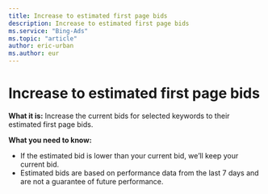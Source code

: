 ```yaml
---
title: Increase to estimated first page bids
description: Increase to estimated first page bids
ms.service: "Bing-Ads"
ms.topic: "article"
author: eric-urban
ms.author: eur
---
```


# Increase to estimated first page bids

**What it is:**        Increase the current bids for selected keywords to their estimated first page bids.

**What you need to know:**
- If the estimated bid is lower than your current bid, we’ll keep your current bid.
- Estimated bids are based on performance data from the last 7 days and are not a guarantee of future performance.


